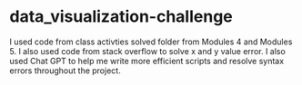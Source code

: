 # data_visualization-challenge
I used code from class activties solved folder from Modules 4 and Modules 5. I also used code from stack overflow to solve x and y value error. I also used Chat GPT to help me write more efficient scripts and resolve syntax errors throughout the project. 
